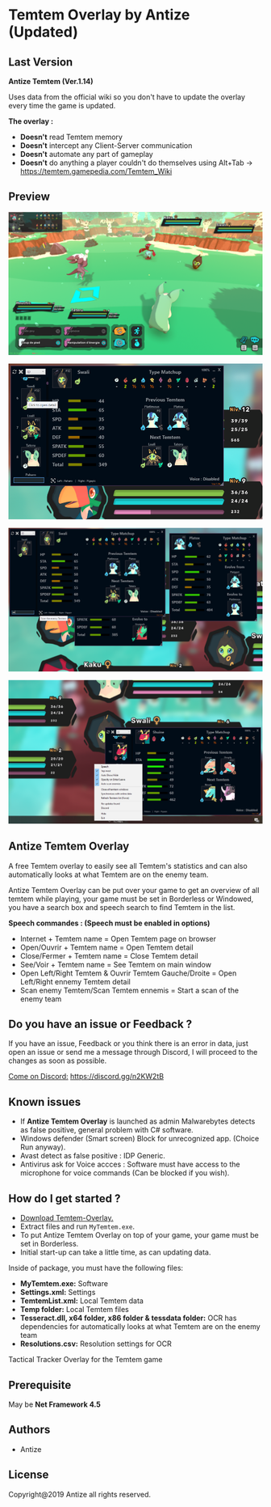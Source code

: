 
# Temtem Overlay by Antize (Updated)

## Last Version
**Antize Temtem (Ver.1.14)** 

Uses data from the official wiki so you don't have to update the overlay every time the game is updated.

**The overlay :**
- **Doesn't** read Temtem memory
- **Doesn't** intercept any Client-Server communication
- **Doesn't** automate any part of gameplay
- **Doesn't** do anything a player couldn't do themselves using Alt+Tab -> https://temtem.gamepedia.com/Temtem_Wiki

## Preview
![Preview](Preview/Exemple02.png)

![Preview](Preview/Exemple01.png)

![Preview](Preview/Exemple03.png)

![Preview](Preview/Exemple04.png)

## Antize Temtem Overlay
A free Temtem overlay to easily see all Temtem's statistics and can also automatically looks at what Temtem are on the enemy team.

Antize Temtem Overlay can be put over your game to get an overview of all temtem while playing, your game must be set in Borderless or Windowed, you have a search box and speech search to find Temtem in the list.

**Speech commandes : (Speech must be enabled in options)**
  - Internet + Temtem name = Open Temtem page on browser  
  - Open/Ouvrir + Temtem name = Open Temtem detail  
  - Close/Fermer + Temtem name = Close Temtem detail  
  - See/Voir + Temtem name = See Temtem on main window  
  - Open Left/Right Temtem & Ouvrir Temtem Gauche/Droite = Open Left/Right ennemy Temtem detail
  - Scan enemy Temtem/Scan Temtem ennemis = Start a scan of the enemy team

## Do you have an issue or Feedback ?
If you have an issue, Feedback or you think there is an error in data, just open an issue or send me a message through Discord, I will proceed to the changes as soon as possible.

[Come on Discord:](https://discord.gg/n2KW2tB) https://discord.gg/n2KW2tB

## Known issues
- If **Antize Temtem Overlay** is launched as admin Malwarebytes detects as false positive, general problem with C# software.
- Windows defender (Smart screen) Block for unrecognized app. (Choice Run anyway).
- Avast detect as false positive : IDP Generic.
- Antivirus ask for Voice accces : Software must have access to the microphone for voice commands (Can be blocked if you wish).

## How do I get started ?
  -  [Download Temtem-Overlay.](https://github.com/Antize/MyTemtem/releases/)
  -  Extract files and run `MyTemtem.exe`.
  -  To put Antize Temtem Overlay on top of your game, your game must be set in Borderless.
  -  Initial start-up can take a little time, as can updating data.

Inside of package, you must have the following files:
- **MyTemtem.exe:** Software
- **Settings.xml:** Settings
- **TemtemList.xml:** Local Temtem data
- **Temp folder:** Local Temtem files
- **Tesseract.dll, x64 folder, x86 folder & tessdata folder:** OCR has dependencies for automatically looks at what Temtem are on the enemy team
- **Resolutions.csv:** Resolution settings for OCR

Tactical Tracker Overlay for the Temtem game

## Prerequisite
May be **Net Framework 4.5**

## Authors
- Antize

## License
Copyright@2019 Antize all rights reserved.
